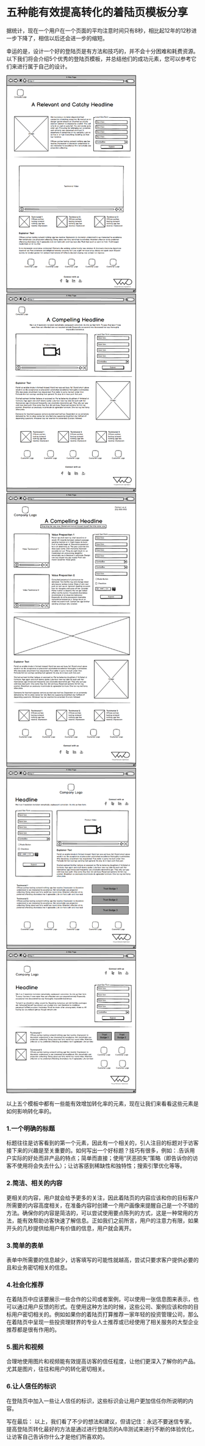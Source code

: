 五种能有效提高转化的着陆页模板分享
===

据统计，现在一个用户在一个页面的平均注意时间只有8秒，相比起12年的12秒进一步下降了，相信以后还会进一步的缩短。

幸运的是，设计一个好的登陆页是有方法和技巧的，并不会十分困难和耗费资源。以下我们将会介绍5个优秀的登陆页模板，并总结他们的成功元素，您可以参考它们来进行属于自己的设计。

<img src="./img/1.png" alt="着陆页模板01" width="340" />

<img src="./img/2.png" alt="着陆页模板02" width="340" />

<img src="./img/3.png" alt="着陆页模板03" width="340" />

<img src="./img/4.png" alt="着陆页模板04" width="340" />

<img src="./img/5.png" alt="着陆页模板05" width="340" />

以上五个模板中都有一些能有效增加转化率的元素，现在让我们来看看这些元素是如何影响转化率的。

### 1.一个明确的标题
标题往往是访客看到的第一个元素，因此有一个相关的，引人注目的标题对于访客接下来的兴趣是至关重要的。如何写出一个好标题？技巧有很多，例如：.告诉用户实际的好处而非产品的特点；简单而直接；使用“厌恶损失”策略（即告诉你的访客不使用将会失去什么）；让访客感到稀缺性和独特性；搜索引擎优化等等。

### 2.简洁、相关的内容
更相关的内容，用户就会给予更多的关注，因此着陆页的内容应该和你的目标客户所需要的内容高度相关，在准备内容时创建一个用户画像来提醒自己是一个不错的方法。确保你的内容是简洁的，可以尝试使用要点陈列的方式，这是一种常用的方法，能有效帮助访客快速了解信息。正如我们之前所言，用户的注意力有限，如果开头的几秒提供给用户有价值的信息，用户就会离开。

### 3.简单的表单
表单中所需要的信息越少，访客填写的可能性就越高，尝试只要求客户提供必要的且和业务密切相关的信息。

### 4.社会化推荐
在着陆页中应该要展示一些合作的公司或者案例，可以使用一张信息图来表示，也可以通过用户反馈的形式。在使用这种方法的时候，这些公司、案例应该和你的目标用户密切相关的。例如如果你的着陆页打算推荐一家年轻的投资管理公司，那么在着陆页中呈现一些投资理财界的专业人士推荐或已经使用了相关服务的大型企业推荐都是很有作用的。

### 5.图片和视频
合理地使用图片和视频能有效提高访客的信任程度，让他们更深入了解你的产品。尤其是图片，往往和用户的转化密切相关。

### 6.让人信任的标识
在登陆页中加入一些让人信任的标识，这些标识会让用户更加信任你所说明的内容。

写在最后：
以上，我们看了不少的想法和建议，但请记住：永远不要迷信专家。提高登陆页转化最好的方法是通过进行登陆页的A/B测试来进行不断的体验优化，让访客自己告诉你什么才是他们所喜欢的。